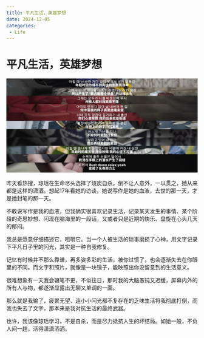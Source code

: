 ```yaml
---
title: 平凡生活，英雄梦想
date: 2024-12-05
categories:
 - Life
---
```


# 平凡生活，英雄梦想

![siren](./assets/siren.jpg)

昨天看热搜，琼瑶在生命尽头选择了烧炭自杀。倒不让人意外，一以贯之，她从来都是这样的潇洒。想起17年看她的访谈，她说写作是她的血液，去世的那一天，才是她封笔的那一天。

不敢说写作是我的血液，但我确实很喜欢记录生活，记录某天发生的事情、某个阶段的奇思妙想、闪现在脑海里的一段话，又或者只是近期的快乐、盘旋在心头几天的郁闷。

我总是愿意仔细描述它，咀嚼它。当一个人被生活的琐事磨损了心神，用文字记录下平凡日子里的闪光，其实是一种自我修复。

记忆有时候并不那么靠谱，再多姿多彩的生活，被你过惯了，也会逐渐失去在你眼里的不同。而文字和照片，就像是一块镜子，能映照出你没留意到的生活意义。

很难想象有一天我会辍笔不更，不似往日，那时我的大脑愚钝又迟缓，屏幕内外的所有人与物，都逐渐显露出无聊又单调的一面。

那么就是我输了，疲累无望、连小小闪光都不复存在的乏味生活将我彻底打倒，而我也失去了文字，那本来是我对抗生活的最终武器。

也许，我该像琼瑶学习，不是自杀，而是尽力抵抗人生的坏结局。如她一般，不负人间一趟，活得潇潇洒洒。

